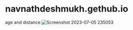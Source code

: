 # navnathdeshmukh.gethub.io
age and distance
![Screenshot 2023-07-05 235053](https://github.com/navnathdeshmukh/navnathdeshmukh.gethub.io/assets/104632912/1e199763-7783-4418-aee2-588fc04574e1)

